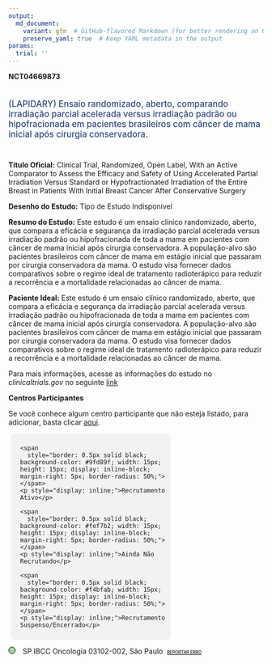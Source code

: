 ```yaml
---
output: 
  md_document:
    variant: gfm  # GitHub-flavored Markdown (for better rendering on GitHub)
    preserve_yaml: true  # Keep YAML metadata in the output
params:
  trial: ''
---
```


**NCT04669873**

<div style="padding: 5px 5px 5px 0px; font-size: 1.20em; font-weight: 500; color: #2E4A7F; text-align: left; margin-bottom: 20px">

(LAPIDARY) Ensaio randomizado, aberto, comparando irradiação parcial
acelerada versus irradiação padrão ou hipofracionada em pacientes
brasileiros com câncer de mama inicial após cirurgia conservadora.

</div>

**Título Oficial:** Clinical Trial, Randomized, Open Label, With an
Active Comparator to Assess the Efficacy and Safety of Using Accelerated
Partial Irradiation Versus Standard or Hypofractionated Irradiation of
the Entire Breast in Patients With Initial Breast Cancer After
Conservative Surgery

**Desenho do Estudo:** Tipo de Estudo Indisponivel

**Resumo do Estudo:** Este estudo é um ensaio clínico randomizado,
aberto, que compara a eficácia e segurança da irradiação parcial
acelerada versus irradiação padrão ou hipofracionada de toda a mama em
pacientes com câncer de mama inicial após cirurgia conservadora. A
população-alvo são pacientes brasileiros com câncer de mama em estágio
inicial que passaram por cirurgia conservadora da mama. O estudo visa
fornecer dados comparativos sobre o regime ideal de tratamento
radioterápico para reduzir a recorrência e a mortalidade relacionadas ao
câncer de mama.

**Paciente Ideal:** Este estudo é um ensaio clínico randomizado, aberto,
que compara a eficácia e segurança da irradiação parcial acelerada
versus irradiação padrão ou hipofracionada de toda a mama em pacientes
com câncer de mama inicial após cirurgia conservadora. A população-alvo
são pacientes brasileiros com câncer de mama em estágio inicial que
passaram por cirurgia conservadora da mama. O estudo visa fornecer dados
comparativos sobre o regime ideal de tratamento radioterápico para
reduzir a recorrência e a mortalidade relacionadas ao câncer de mama.

Para mais informações, acesse as informações do estudo no
*clinicaltrials.gov* no seguinte
[link](https://clinicaltrials.gov/ct2/show/NCT04669873)

**Centros Participantes**

Se você conhece algum centro participante que não esteja listado, para
adicionar, basta clicar
[aqui](https://flazar.shinyapps.io/formsapp?study_nct_id=NCT04669873&location_id=N%2FA&location_full_name=N%2FA&form_type=Adicionar%20Centro%7D).

<div style="margin-bottom: 8px; margin-left: 5px; padding: 8px; max-width: 300px; background-color: #f3f2f1; border-radius: 8px;">

<div style="margin-left: 10px;">

    <span 
      style="border: 0.5px solid black; background-color: #9fd89f; width: 15px; height: 15px; display: inline-block; margin-right: 5px; border-radius: 50%;"></span>
    <p style="display: inline;">Recrutamento Ativo</p>

</div>

<div style="margin-left: 10px;">

    <span 
      style="border: 0.5px solid black; background-color: #fef7b2; width: 15px; height: 15px; display: inline-block; margin-right: 5px; border-radius: 50%;"></span>
    <p style="display: inline;">Ainda Não Recrutando</p>

</div>

<div style="margin-left: 10px;">

    <span 
      style="border: 0.5px solid black; background-color: #f4bfab; width: 15px; height: 15px; display: inline-block; margin-right: 5px; border-radius: 50%;"></span>
    <p style="display: inline;">Recrutamento Suspenso/Encerrado</p>

</div>

</div>

<span style="border: 0.5px solid black; display: inline-block; width: 12px; height: 12px; border-radius: 50%; margin-right: 10px; padding-bottom: 0px; background-color: #9fd89f;"></span>
SP IBCC Oncologia 03102-002, São Paulo
<span style="color: #2E4A7F; margin-left: 2px; padding: 2px; background-color: #f3f2f1; border-radius: 8px; font-weight: 500; font-size: 0.6em">[REPORTAR
ERRO](https://flazar.shinyapps.io/formsapp?study_nct_id=NCT04669873&location_id=IBCCONCOLOGIASAOPAULOSP03102002BRAZIL&location_full_name=IBCC%20Oncologia%2C%2003102-002%2C%20S%C3%A3o%20Paulo&form_type=Reportar%20Erro)</span>
